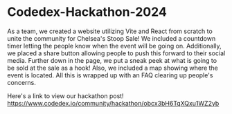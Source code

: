 # Codedex-Hackathon-2024

As a team, we created a website utilizing Vite and React from scratch to unite the community for Chelsea's Stoop Sale! We included a countdown timer letting the people know when the event will be going on. Additionally, we placed a share button allowing people to push this forward to their social media. Further down in the page, we put a sneak peek at what is going to be sold at the sale as a hook! Also, we included a map showing where the event is located. All this is wrapped up with an FAQ clearing up people's concerns.

Here's a link to view our hackathon post!
https://www.codedex.io/community/hackathon/obcx3bH6TqXQxu1WZ2yb
